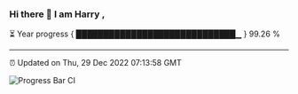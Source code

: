 ### Hi there 👋 I am Harry , 

⏳ Year progress { █████████████████████████████▁ } 99.26 %

---

⏰ Updated on Thu, 29 Dec 2022 07:13:58 GMT

![Progress Bar CI](https://github.com/duykhang68/duykhang68/workflows/Progress%20Bar%20CI/badge.svg)
